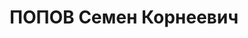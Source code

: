---
title: ПОПОВ Семен Корнеевич
description: "Род. в 1906, Енисейская губ., Канский уезд, Нижнеингашская вол., с.Пойма.\
  \ Проживал: г. Красноярск. Рабочий в сапожной мастерской \"Военторга\". \n  Арестован\
  \ 20.10.1936, содержался в Красноярской тюрьме. Обв.: террористическая деятельность.\
  \ Приговор: выездная сессия ВК ВС СССР, 20.04.1937 – ВМН. Расстрелян 20.04.1937,\
  \ в г. Красноярске. \n  Реабилитирован ВК ВС СССР 24.09.1959"
---